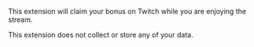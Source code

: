 This extension will claim your bonus on Twitch while you are enjoying the stream.

This extension does not collect or store any of your data. 